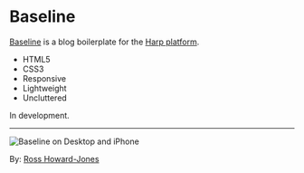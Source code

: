 # Baseline

[Baseline](http://baseline.harpapp.io/) is a blog boilerplate for the [Harp platform](http://harp.io/).

- HTML5
- CSS3
- Responsive
- Lightweight
- Uncluttered

In development.

---

![Baseline on Desktop and iPhone](http://rosshj.com/files/harp/baseline/baseline.jpg)

By: [Ross Howard-Jones](http://rosshj.com/)
